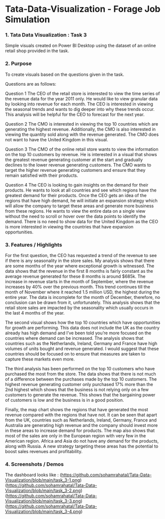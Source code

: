 # Tata-Data-Visualization - Forage Job Simulation
### 1. Tata Data Visualization : Task 3
Simple visuals created on Power BI Desktop using the dataset of an online retail shop provided in the task.

### 2. Purpose
To create visuals based on the questions given in the task.

Questions are as follows:

Question 1
The CEO of the retail store is interested to view the time series of the revenue data for the year 2011 only. He would like to view granular data by looking into revenue for each month. The CEO is interested in viewing the seasonal trends and wants to dig deeper into why these trends occur. This analysis will be helpful for the CEO to forecast for the next year.

Question 2
The CMO is interested in viewing the top 10 countries which are generating the highest revenue. Additionally, the CMO is also interested in viewing the quantity sold along with the revenue generated. The CMO does not want to have the United Kingdom in this visual.

Question 3
The CMO of the online retail store wants to view the information on the top 10 customers by revenue. He is interested in a visual that shows the greatest revenue generating customer at the start and gradually declines to the lower revenue generating customers. The CMO wants to target the higher revenue generating customers and ensure that they remain satisfied with their products.

Question 4
The CEO is looking to gain insights on the demand for their products. He wants to look at all countries and see which regions have the greatest demand for their products. Once the CEO gets an idea of the regions that have high demand, he will initiate an expansion strategy which will allow the company to target these areas and generate more business from these regions. He wants to view the entire data on a single view without the need to scroll or hover over the data points to identify the demand. There is no need to show data for the United Kingdom as the CEO is more interested in viewing the countries that have expansion opportunities.

### 3. Features / Highlights

For the first question, the CEO has requested a trend of the revenue to see if there is any
seasonality in the store sales. My analysis shows that there are some months of the year where
exceptional growth is witnessed. The data shows that the revenue in the first 8 months is fairly
constant as the average revenue generated for these 8 months is around $685k. The increase
in revenue starts in the month of September, where the revenue increases by 40% over the
previous month. This trend continues till the month of November where it reached 1.5 million
USD, the highest during the entire year. The data is incomplete for the month of December,
therefore, no conclusion can be drawn from it, unfortunately. This analysis shows that the retail
store sales are impacted by the seasonality which usually occurs in the last 4 months of the
year.

The second visual shows how the top 10 countries which have opportunities for growth are
performing. This data does not include the UK as the country already has high demand and I’ve
been told you’re more focused on the countries where demand can be increased. The analysis
shows that countries such as the Netherlands, Ireland, Germany and France have high volumes
of units bought and revenue generated. I would suggest that these countries should be focused
on to ensure that measures are taken to capture these markets even more.

The third analysis has been performed on the top 10 customers who have purchased the most
from the store. The data shows that there is not much of a difference between the purchases
made by the top 10 customers. The highest revenue generating customer only purchased 17%
more than the 2nd highest which shows that the business is not relying only on a few customers
to generate the revenue. This shows that the bargaining power of customers is low and the
business is in a good position.

Finally, the map chart shows the regions that have generated the most revenue compared with
the regions that have not. It can be seen that apart from the UK, countries such as Netherlands,
Ireland, Germany, France and Australia are generating high revenue and the company should
invest more in these areas to increase demand for products. The map also shows that most of
the sales are only in the European region with very few in the American region. Africa and Asia
do not have any demand for the products, along with Russia. A new strategy targeting these
areas has the potential to boost sales revenues and profitability.

### 4.	Screenshots / Demos
The dashboard looks like :
(https://github.com/sohamrahatal/Tata-Data-Visualization/blob/main/task_3-1.png)
(https://github.com/sohamrahatal/Tata-Data-Visualization/blob/main/task_3-2.png)
(https://github.com/sohamrahatal/Tata-Data-Visualization/blob/main/task_3-3.png)
(https://github.com/sohamrahatal/Tata-Data-Visualization/blob/main/task_3-4.png)
